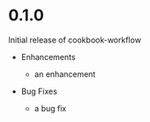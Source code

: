 # 0.1.0

Initial release of cookbook-workflow

* Enhancements
  * an enhancement

* Bug Fixes
  * a bug fix
